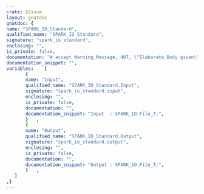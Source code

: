 ```yaml
---
crate: b2ssum
layout: gnatdoc
gnatdoc: {
name: "SPARK_IO_Standard",
qualified_name: "SPARK_IO_Standard",
signature: "spark_io_standard",
enclosing: "",
is_private: false,
documentation: "# accept Warning_Message, 407, \"Elaborate_Body given\";",
documentation_snippet: "",
variables:    [
       {
       name: "Input",
       qualified_name: "SPARK_IO_Standard.Input",
       signature: "spark_io_standard.input",
       enclosing: "",
       is_private: false,
       documentation: "",
       documentation_snippet: "Input  : SPARK_IO.File_T;",
       }   ,
       {
       name: "Output",
       qualified_name: "SPARK_IO_Standard.Output",
       signature: "spark_io_standard.output",
       enclosing: "",
       is_private: false,
       documentation: "",
       documentation_snippet: "Output : SPARK_IO.File_T;",
       }   ,
   ]
,}
---
```

